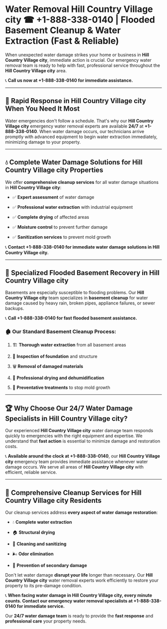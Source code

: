 # Water Removal Hill Country Village city ☎ +1-888-338-0140 | Flooded Basement Cleanup & Water Extraction (Fast & Reliable)

When unexpected water damage strikes your home or business in **Hill Country Village city**, immediate action is crucial. Our emergency water removal team is ready to help with fast, professional service throughout the **Hill Country Village city** area. 

📞 **Call us now at +1-888-338-0140 for immediate assistance.**
---
## 🚀 Rapid Response in Hill Country Village city When You Need It Most
Water emergencies don't follow a schedule. That's why our **Hill Country Village city** emergency water removal experts are available **24/7** at **+1-888-338-0140**. When water damage occurs, our technicians arrive promptly with advanced equipment to begin water extraction immediately, minimizing damage to your property.
---
## 💧 Complete Water Damage Solutions for Hill Country Village city Properties
We offer **comprehensive cleanup services** for all water damage situations in **Hill Country Village city**:
- ✅ **Expert assessment** of water damage  
- ✅ **Professional water extraction** with industrial equipment  
- ✅ **Complete drying** of affected areas  
- ✅ **Moisture control** to prevent further damage  
- ✅ **Sanitization services** to prevent mold growth  
📞 **Contact +1-888-338-0140 for immediate water damage solutions in Hill Country Village city.**
---
## 🌊 Specialized Flooded Basement Recovery in Hill Country Village city
Basements are especially susceptible to flooding problems. Our **Hill Country Village city** team specializes in **basement cleanup** for water damage caused by heavy rain, broken pipes, appliance failures, or sewer backups. 
📞 **Call +1-888-338-0140 for fast flooded basement assistance.**
### 🏚️ Our Standard Basement Cleanup Process:
1. 🏗️ **Thorough water extraction** from all basement areas  
2. 🔎 **Inspection of foundation** and structure  
3. 🗑️ **Removal of damaged materials**  
4. 💨 **Professional drying and dehumidification**  
5. 🚫 **Preventative treatments** to stop mold growth  
---
## 🏆 Why Choose Our 24/7 Water Damage Specialists in Hill Country Village city?
Our experienced **Hill Country Village city** water damage team responds quickly to emergencies with the right equipment and expertise. We understand that **fast action** is essential to minimize damage and restoration costs.
📞 **Available around the clock at +1-888-338-0140**, our **Hill Country Village city** emergency team provides immediate assistance whenever water damage occurs. We serve all areas of **Hill Country Village city** with efficient, reliable service.
---
## 🧹 Comprehensive Cleanup Services for Hill Country Village city Residents
Our cleanup services address **every aspect of water damage restoration**:
- 💧 **Complete water extraction**  
- 🏠 **Structural drying**  
- 🧼 **Cleaning and sanitizing**  
- 🌬️ **Odor elimination**  
- 🚫 **Prevention of secondary damage**  
Don't let water damage **disrupt your life** longer than necessary. Our **Hill Country Village city** water removal experts work efficiently to restore your property to its pre-damage condition.
📞 **When facing water damage in Hill Country Village city, every minute counts. Contact our emergency water removal specialists at +1-888-338-0140 for immediate service.**
Our **24/7 water damage team** is ready to provide the **fast response** and **professional care** your property needs.
